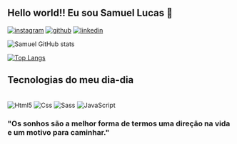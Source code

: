## Hello world!! Eu sou Samuel Lucas 👋

[![instagram](https://img.shields.io/badge/Instagram-E4405F?style=for-the-badge&logo=instagram&logoColor=white)](https://www.instagram.com/samuellucazz/)
[![github](https://img.shields.io/badge/GitHub-100000?style=for-the-badge&logo=github&logoColor=white)](https://github.com/SamuelLucasss)
[![linkedin](https://img.shields.io/badge/LinkedIn-0077B5?style=for-the-badge&logo=linkedin&logoColor=white)](https://www.linkedin.com/in/samuel-lucas-0b2870264/)

![Samuel GitHub stats](https://github-readme-stats.vercel.app/api?username=samuellucasss&show_icons=true&theme=dark)

[![Top Langs](https://github-readme-stats.vercel.app/api/top-langs/?username=samuellucasss&layout=donut&title_color=222)](https://github.com/anuraghazra/github-readme-stats)
## Tecnologias do meu dia-dia

<div style="inline-block"><br/>
    <img align="center" alt="Html5" src="https://img.shields.io/badge/HTML5-E34F26?style=for-the-badge&logo=html5&logoColor=white"/>
<img align="center" alt="Css" src="https://img.shields.io/badge/CSS3-1572B6?style=for-the-badge&logo=css3&logoColor=white"/>
<img align="center" alt="Sass" src="https://img.shields.io/badge/Sass-CC6699?style=for-the-badge&logo=sass&logoColor=white"/>
<img align="center" alt="JavaScript" src="https://img.shields.io/badge/JavaScript-F7DF1E?style=for-the-badge&logo=javascript&logoColor=black"/>
</div>

### "Os sonhos são a melhor forma de termos uma direção na vida e um motivo para caminhar."
